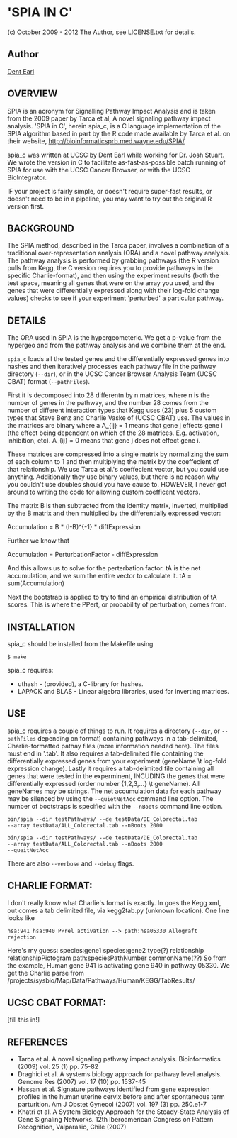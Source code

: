 # 'SPIA IN C'
(c) October 2009 - 2012 The Author, see LICENSE.txt for details.

## Author
[Dent Earl](https://github.com/dentearl/)

## OVERVIEW
  SPIA is an acronym for Signalling Pathway Impact Analysis and is taken from
the 2009 paper by Tarca et al, A novel signaling pathway impact analysis. 
'SPIA in C', herein spia_c, is a C language implementation of the SPIA algorithm
based in part by the R code made available by Tarca et al. on their website,
http://bioinformaticsprb.med.wayne.edu/SPIA/

spia_c was written at UCSC by Dent Earl while working for Dr. Josh Stuart.
We wrote the version in C to facilitate as-fast-as-possible batch running of
SPIA for use with the UCSC Cancer Browser, or with the UCSC BioIntegrator.

IF your project is fairly simple, or doesn't require super-fast results, or
doesn't need to be in a pipeline, you may want to try out the original R version first.

## BACKGROUND
The SPIA method, described in the Tarca paper, involves a combination of a
traditional over-representation analysis (ORA) and a novel pathway analysis.
The pathway analysis is performed by grabbing pathways (the R version pulls
from Kegg, the C version requires you to provide pathways in the specific
Charlie-format), and then using the experiment results (both the test space,
meaning all genes that were on the array you used, and the genes that were
differentially expressed along with their log-fold change values) checks to
see if your experiment 'perturbed' a particular pathway.

## DETAILS
The ORA used in SPIA is the hypergeometeric. We get a p-value from the hypergeo
and from the pathway analysis and we combine them at the end.

<code>spia_c</code> loads all the tested genes and the differentially expressed genes into
hashes and then iteratively processes each pathway file in the pathway directory
(<code>--dir</code>), or in the UCSC Cancer Browser Analysis Team (UCSC CBAT)
format (<code>--pathFiles</code>).

First it is decomposed into 28 differentn by n matrices, where n is the 
number of genes in the pathway, and the number 28 comes from the number 
of different interaction types that Kegg uses (23) plus 5 custom 
types that Steve Benz and Charlie Vaske of (UCSC CBAT) use. The values in the matrices are
binary where a A_{ij} = 1 means that gene j effects gene i (the effect
being dependent on which of the 28 matrices. E.g. activation, inhibition, etc).
A_{ij} = 0 means that gene j does not effect gene i.

These matrices are compressed into a single matrix by normalizing the sum of each
column to 1 and then multiplying the matrix by the coeffecient of that relationship.
We use Tarca et al.'s coeffecient vector, but you could use anything. Additionally
they use binary values, but there is no reason why you couldn't use doubles should
you have cause to. HOWEVER, I never got around to writing the code for allowing
custom coefficent vectors.

The matrix B is then subtracted from the identity matrix, inverted, multiplied by the
B matrix and then multiplied by the differentially expressed vector:

Accumulation = B * (I-B)^{-1} * diffExpression

Further we know that

Accumulation = PerturbationFactor - diffExpression

And this allows us to solve for the perterbation factor. tA is the net accumulation,
and we sum the entire vector to calculate it.
tA = sum(Accumulation)

Next the bootstrap is applied to try to find an empirical distribution of tA scores.
This is where the PPert, or probability of perturbation, comes from.

## INSTALLATION
spia_c should be installed from the Makefile using

<code>$ make </code>

spia_c requires:

* uthash - (provided), a C-library for hashes.
* LAPACK and BLAS - Linear algebra libraries, used for inverting matrices.

## USE
spia_c requires a couple of things to run. It requires a directory
(<code>--dir</code>, or <code>--pathFiles</code> depending on format)
containing pathways in a tab-delimited, Charlie-formatted pathay files
(more information needed here). The files must end in '.tab'. It also requires a
tab-delimited file containing the differentially expressed genes from your 
experiment (geneName \t log-fold expression change). Lastly it requires a
tab-delimited file containing all genes that were tested in the experminent,
INCUDING the genes that were differentially expressed (order number 
{1,2,3,...} \t geneName). All geneNames may be strings. The net accumulation
data for each pathway may be silenced by using the <code>--quietNetAcc</code> command line
option. The number of bootstraps is specified with the <code>--nBoots</code> command line
option.

<code>bin/spia --dir testPathways/ --de testData/DE_Colorectal.tab  --array testData/ALL_Colorectal.tab --nBoots 2000</code>

<code>bin/spia --dir testPathways/ --de testData/DE_Colorectal.tab  --array testData/ALL_Colorectal.tab --nBoots 2000 --queitNetAcc</code>

There are also <code>--verbose</code> and <code>--debug</code> flags.

## CHARLIE FORMAT:
I don't really know what Charlie's format is exactly. In goes the Kegg xml, out
comes a tab delimited file, via kegg2tab.py (unknown location). One line looks like

<code>hsa:941	hsa:940	PPrel	activation	-->	path:hsa05330	Allograft rejection</code>

Here's my guess:
species:gene1 species:gene2 type(?) relationship relationshipPictogram path:speciesPathNumber commonName(??)
So from the example, Human gene 941 is activating gene 940 in pathway 05330.
We get the Charlie parse from
/projects/sysbio/Map/Data/Pathways/Human/KEGG/TabResults/

## UCSC CBAT FORMAT:
[fill this in!]

## REFERENCES
* Tarca et al. A novel signaling pathway impact analysis. Bioinformatics (2009) vol. 25 (1) pp. 75-82
* Draghici et al. A systems biology approach for pathway level analysis. Genome Res (2007) vol. 17 (10) pp. 1537-45
* Hassan et al. Signature pathways identified from gene expression profiles in the human uterine cervix before and after spontaneous term parturition. Am J Obstet Gynecol (2007) vol. 197 (3) pp. 250.e1-7
* Khatri et al. A System Biology Approach for the Steady-State Analysis of Gene Signaling Networks. 12th Iberoamerican Congress on Pattern Recognition, Valparasio, Chile (2007)
